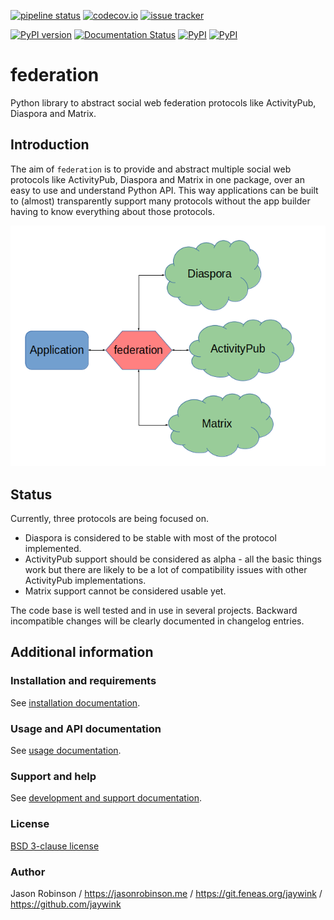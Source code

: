 [![pipeline status](https://git.feneas.org/jaywink/federation/badges/master/pipeline.svg)](https://git.feneas.org/jaywink/federation/commits/master) [![codecov.io](https://codecov.io/github/jaywink/federation/coverage.svg?branch=master)](https://codecov.io/github/jaywink/federation?branch=master) [![issue tracker](https://img.shields.io/badge/issue%20tracker-gitlab-orange.svg)](https://git.feneas.org/jaywink/federation/issues)

[![PyPI version](https://badge.fury.io/py/federation.svg)](https://pypi.python.org/pypi/federation)  [![Documentation Status](http://readthedocs.org/projects/federation/badge/?version=latest)](http://federation.readthedocs.io/en/latest/?badge=latest) [![PyPI](https://img.shields.io/pypi/pyversions/federation.svg?maxAge=2592000)](https://pypi.python.org/pypi/federation) [![PyPI](https://img.shields.io/pypi/l/federation.svg?maxAge=2592000)](https://pypi.python.org/pypi/federation)

# federation

Python library to abstract social web federation protocols like ActivityPub, Diaspora and Matrix.

## Introduction

The aim of `federation` is to provide and abstract multiple social web protocols like 
ActivityPub, Diaspora and Matrix in one package, over an easy to use and understand Python API. 
This way applications can be built to (almost) transparently support many protocols 
without the app builder having to know everything about those protocols.

![](./docs/_static/generic_diagram.png)

## Status

Currently, three protocols are being focused on.

* Diaspora is considered to be stable with most of the protocol implemented.
* ActivityPub support should be considered as alpha - all the basic
  things work but there are likely to be a lot of compatibility issues with other ActivityPub
  implementations.
* Matrix support cannot be considered usable yet.

The code base is well tested and in use in several projects. Backward incompatible changes 
will be clearly documented in changelog entries.

## Additional information

### Installation and requirements

See [installation documentation](http://federation.readthedocs.io/en/latest/install.html).

### Usage and API documentation

See [usage documentation](http://federation.readthedocs.io/en/latest/usage.html).

### Support and help

See [development and support documentation](http://federation.readthedocs.io/en/latest/development.html).

### License

[BSD 3-clause license](https://www.tldrlegal.com/l/bsd3)

### Author

Jason Robinson / https://jasonrobinson.me / https://git.feneas.org/jaywink / https://github.com/jaywink 
